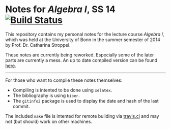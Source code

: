 Notes for _Algebra I_, SS 14
[![Build Status](https://travis-ci.org/cionx/algebra-1-notes-ss-14.svg?branch=master)][1]
=================

This repository contains my personal notes for the lecture course _Algebra I_, which was held at the University of Bonn in the summer semester of 2014 by Prof. Dr. Catharina Stroppel.

These notes are currently being reworked.
Especially some of the later parts are currently a mess.
An up to date compiled version can be found [here][2].

---

For those who want to compile these notes themselves:

- Compiling is intented to be done using `xelatex`.
- The bibliography is using `biber`.
- The `gitinfo2` package is used to display the date and hash of the last commit.

The included `make` file is intented for remote building via [travis.ci][3] and may not (but should) work on other machines.




[1]: https://travis-ci.org/cionx/algebra-1-notes-ss-14/builds
[2]: https://github.com/cionx/algebra-1-notes-ss-14/raw/gh-pages/notes.pdf
[3]: https://travis-ci.org/
